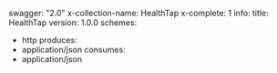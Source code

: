 swagger: "2.0"
x-collection-name: HealthTap
x-complete: 1
info:
  title: HealthTap
  version: 1.0.0
schemes:
- http
produces:
- application/json
consumes:
- application/json